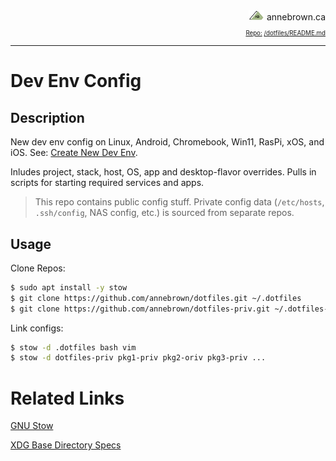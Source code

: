 <!-- Basic Github Header: annebrown.ca -->
<div style="text-align: right"><a href="https://www.annebrown.ca">
	<img src="https://github.com/annebrown/dotfiles/blob/main/img/logos/logo-ab.png"  width="25"></a> annebrown.ca </div>
<div style="text-align: right"><sub><sub><a href="https://github.com/annebrown/?tab=repositories">
    Repo:</a> <a href="https://github.com/annebrown/dotfiles/">/dotfiles/</a><a href="README.md">README.md</a>
</sub></sub></div>

---
<!-- End of Header -->

# Dev Env Config

## Description

New dev env config on Linux,   Android, Chromebook, Win11, RasPi, xOS, and iOS.  See: 
 [Create New Dev Env](https://github.com/annebrown/docs-priv/blob/master/workflows/new-dev-envs/README.md).

Inludes project, stack, host, OS, app and desktop-flavor overrides.  Pulls in scripts for starting required services and apps.  


> This repo contains public config stuff.  Private config data (```/etc/hosts```, ```.ssh/config```, NAS config, etc.) is sourced from separate repos.


## Usage

Clone Repos:

```bash
$ sudo apt install -y stow
$ git clone https://github.com/annebrown/dotfiles.git ~/.dotfiles
$ git clone https://github.com/annebrown/dotfiles-priv.git ~/.dotfiles-priv

```
Link configs:

```bash
$ stow -d .dotfiles bash vim
$ stow -d dotfiles-priv pkg1-priv pkg2-oriv pkg3-priv ...
```

# Related Links

[GNU Stow](https://www.gnu.org/software/stow/)

[XDG Base Directory Specs](https://specifications.freedesktop.org/basedir-spec/basedir-spec-0.8.html)
